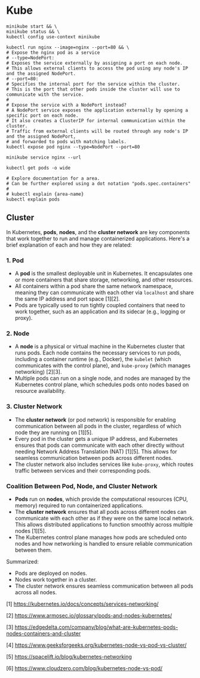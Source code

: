 # Kube

```shell
minikube start && \
minikube status && \
kubectl config use-context minikube
```

```shell
kubectl run nginx --image=nginx --port=80 && \
# Expose the nginx pod as a service
# --type=NodePort:
# Exposes the service externally by assigning a port on each node.
# This allows external clients to access the pod using any node's IP and the assigned NodePort.
# --port=80:
# Specifies the internal port for the service within the cluster.
# This is the port that other pods inside the cluster will use to communicate with the service.
#
# Expose the service with a NodePort instead?
# A NodePort service exposes the application externally by opening a specific port on each node.
# It also creates a ClusterIP for internal communication within the cluster.
# Traffic from external clients will be routed through any node's IP and the assigned NodePort,
# and forwarded to pods with matching labels.
kubectl expose pod nginx --type=NodePort --port=80
```

```shell
minikube service nginx --url
```

```shell
kubectl get pods -o wide
```

```shell
# Explore documentation for a area.
# Can be further explored using a dot notation "pods.spec.containers"
#
# kubectl explain {area-name}
kubectl explain pods
```

## Cluster

In Kubernetes, **pods**, **nodes**, and the **cluster network** are key components that work together to run and manage containerized applications. Here's a brief explanation of each and how they are related:

### 1. **Pod**

- A **pod** is the smallest deployable unit in Kubernetes. It encapsulates one or more containers that share storage, networking, and other resources.
- All containers within a pod share the same network namespace, meaning they can communicate with each other via `localhost` and share the same IP address and port space [1][2].
- Pods are typically used to run tightly coupled containers that need to work together, such as an application and its sidecar (e.g., logging or proxy).

### 2. **Node**

- A **node** is a physical or virtual machine in the Kubernetes cluster that runs pods. Each node contains the necessary services to run pods, including a container runtime (e.g., Docker), the `kubelet` (which communicates with the control plane), and `kube-proxy` (which manages networking) [2][3].
- Multiple pods can run on a single node, and nodes are managed by the Kubernetes control plane, which schedules pods onto nodes based on resource availability.

### 3. **Cluster Network**

- The **cluster network** (or pod network) is responsible for enabling communication between all pods in the cluster, regardless of which node they are running on [1][5].
- Every pod in the cluster gets a unique IP address, and Kubernetes ensures that pods can communicate with each other directly without needing Network Address Translation (NAT) [1][5]. This allows for seamless communication between pods across different nodes.
- The cluster network also includes services like `kube-proxy`, which routes traffic between services and their corresponding pods.

### Coalition Between Pod, Node, and Cluster Network

- **Pods** run on **nodes**, which provide the computational resources (CPU, memory) required to run containerized applications.
- The **cluster network** ensures that all pods across different nodes can communicate with each other as if they were on the same local network. This allows distributed applications to function smoothly across multiple nodes [1][5].
- The Kubernetes control plane manages how pods are scheduled onto nodes and how networking is handled to ensure reliable communication between them.

Summarized:

- Pods are deployed on nodes.
- Nodes work together in a cluster.
- The cluster network ensures seamless communication between all pods across all nodes.

[1] https://kubernetes.io/docs/concepts/services-networking/

[2] https://www.armosec.io/glossary/pods-and-nodes-kubernetes/

[3] https://edgedelta.com/company/blog/what-are-kubernetes-pods-nodes-containers-and-cluster

[4] https://www.geeksforgeeks.org/kubernetes-node-vs-pod-vs-cluster/

[5] https://spacelift.io/blog/kubernetes-networking

[6] https://www.cloudzero.com/blog/kubernetes-node-vs-pod/
